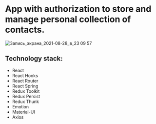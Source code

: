  # App with authorization to store and manage personal collection of contacts.
![Запись_экрана_2021-08-28_в_23 09 57](https://user-images.githubusercontent.com/73663314/131229958-d0840c48-04d4-44be-bf0b-19c4147a6a25.gif)
## Technology stack:
* React
* React Hooks
* React Router
* React Spring
* Redux Toolkit
* Redux Persist
* Redux Thunk
* Emotion
* Material-UI
* Axios

